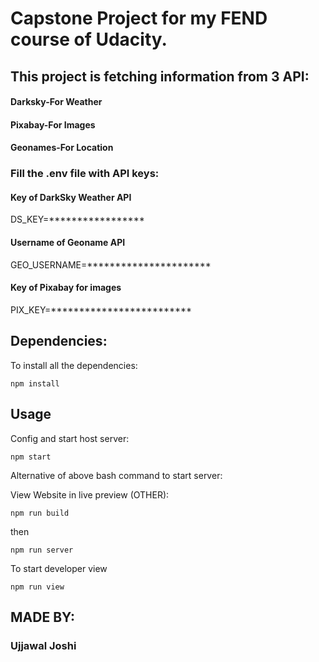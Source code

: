 
# Capstone Project for my FEND course of Udacity.

## This project is fetching information from 3 API:

#### Darksky-For Weather
#### Pixabay-For Images
#### Geonames-For Location

### Fill the .env file with API keys:

#### Key of DarkSky Weather API
DS_KEY=*****************

#### Username of Geoname API
GEO_USERNAME=**********************

#### Key of Pixabay for images
PIX_KEY=*************************

## Dependencies:
To install all the dependencies:

```
npm install
```

## Usage

Config and start host server:
```
npm start
```

Alternative of above bash command to start server:

View Website in live preview (OTHER):
```
npm run build
```

then

```
npm run server
```

To start developer view
```
npm run view
```

## MADE BY:
### Ujjawal Joshi
